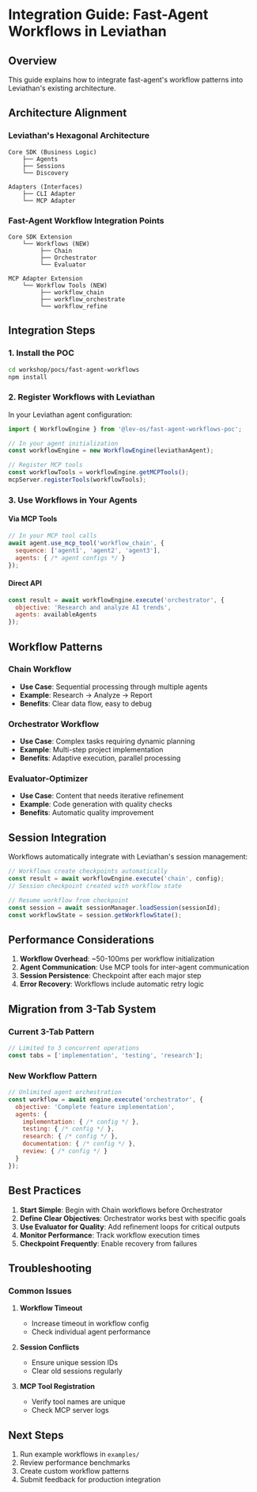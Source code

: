# Integration Guide: Fast-Agent Workflows in Leviathan

## Overview

This guide explains how to integrate fast-agent's workflow patterns into Leviathan's existing architecture.

## Architecture Alignment

### Leviathan's Hexagonal Architecture
```
Core SDK (Business Logic)
    ├── Agents
    ├── Sessions
    └── Discovery

Adapters (Interfaces)
    ├── CLI Adapter
    └── MCP Adapter
```

### Fast-Agent Workflow Integration Points
```
Core SDK Extension
    └── Workflows (NEW)
         ├── Chain
         ├── Orchestrator
         └── Evaluator

MCP Adapter Extension
    └── Workflow Tools (NEW)
         ├── workflow_chain
         ├── workflow_orchestrate
         └── workflow_refine
```

## Integration Steps

### 1. Install the POC
```bash
cd workshop/pocs/fast-agent-workflows
npm install
```

### 2. Register Workflows with Leviathan

In your Leviathan agent configuration:

```javascript
import { WorkflowEngine } from '@lev-os/fast-agent-workflows-poc';

// In your agent initialization
const workflowEngine = new WorkflowEngine(leviathanAgent);

// Register MCP tools
const workflowTools = workflowEngine.getMCPTools();
mcpServer.registerTools(workflowTools);
```

### 3. Use Workflows in Your Agents

#### Via MCP Tools
```javascript
// In your MCP tool calls
await agent.use_mcp_tool('workflow_chain', {
  sequence: ['agent1', 'agent2', 'agent3'],
  agents: { /* agent configs */ }
});
```

#### Direct API
```javascript
const result = await workflowEngine.execute('orchestrator', {
  objective: 'Research and analyze AI trends',
  agents: availableAgents
});
```

## Workflow Patterns

### Chain Workflow
- **Use Case**: Sequential processing through multiple agents
- **Example**: Research → Analyze → Report
- **Benefits**: Clear data flow, easy to debug

### Orchestrator Workflow
- **Use Case**: Complex tasks requiring dynamic planning
- **Example**: Multi-step project implementation
- **Benefits**: Adaptive execution, parallel processing

### Evaluator-Optimizer
- **Use Case**: Content that needs iterative refinement
- **Example**: Code generation with quality checks
- **Benefits**: Automatic quality improvement

## Session Integration

Workflows automatically integrate with Leviathan's session management:

```javascript
// Workflows create checkpoints automatically
const result = await workflowEngine.execute('chain', config);
// Session checkpoint created with workflow state

// Resume workflow from checkpoint
const session = await sessionManager.loadSession(sessionId);
const workflowState = session.getWorkflowState();
```

## Performance Considerations

1. **Workflow Overhead**: ~50-100ms per workflow initialization
2. **Agent Communication**: Use MCP tools for inter-agent communication
3. **Session Persistence**: Checkpoint after each major step
4. **Error Recovery**: Workflows include automatic retry logic

## Migration from 3-Tab System

### Current 3-Tab Pattern
```javascript
// Limited to 3 concurrent operations
const tabs = ['implementation', 'testing', 'research'];
```

### New Workflow Pattern
```javascript
// Unlimited agent orchestration
const workflow = await engine.execute('orchestrator', {
  objective: 'Complete feature implementation',
  agents: {
    implementation: { /* config */ },
    testing: { /* config */ },
    research: { /* config */ },
    documentation: { /* config */ },
    review: { /* config */ }
  }
});
```

## Best Practices

1. **Start Simple**: Begin with Chain workflows before Orchestrator
2. **Define Clear Objectives**: Orchestrator works best with specific goals
3. **Use Evaluator for Quality**: Add refinement loops for critical outputs
4. **Monitor Performance**: Track workflow execution times
5. **Checkpoint Frequently**: Enable recovery from failures

## Troubleshooting

### Common Issues

1. **Workflow Timeout**
   - Increase timeout in workflow config
   - Check individual agent performance

2. **Session Conflicts**
   - Ensure unique session IDs
   - Clear old sessions regularly

3. **MCP Tool Registration**
   - Verify tool names are unique
   - Check MCP server logs

## Next Steps

1. Run example workflows in `examples/`
2. Review performance benchmarks
3. Create custom workflow patterns
4. Submit feedback for production integration